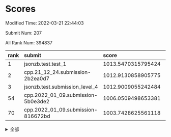 # Scores

Modified Time: 2022-03-21 22:44:03

Submit Num: 207

All Rank Num: 394837

| rank |               submit               |       score        |       sigma        | pk_num |
| :--- | :--------------------------------- | :----------------- | :----------------- | :----- |
| 1    | jsonzb.test.test_1                 | 1013.5470315795424 | 0.8063837953090549 | 7630   |
| 2    | cpp.21_12_24.submission-2b2ea0d7   | 1012.9130858905775 | 0.809594003829266  | 7637   |
| 3    | jsonzb.test.submission_level_4     | 1012.9009055242484 | 0.806406652743845  | 7632   |
| 54   | cpp.2022_01_09.submission-5b0e3de2 | 1006.0509498653381 | 0.7225488281675531 | 7626   |
| 70   | cpp.2022_01_09.submission-816672bd | 1003.7428625561118 | 0.7183785153106862 | 7631   |


<details>
<summary>全部</summary>

| rank |                 submit                 |       score        |       sigma        | pk_num |
| :--- | :------------------------------------- | :----------------- | :----------------- | :----- |
| 1    | jsonzb.test.test_1                     | 1013.5470315795424 | 0.8063837953090549 | 7630   |
| 2    | cpp.21_12_24.submission-2b2ea0d7       | 1012.9130858905775 | 0.809594003829266  | 7637   |
| 3    | jsonzb.test.submission_level_4         | 1012.9009055242484 | 0.806406652743845  | 7632   |
| 4    | gobigger.level_3.submission_level_3_5  | 1011.6231343935299 | 0.7792889117205808 | 7630   |
| 5    | gobigger.level_3.submission_level_3_10 | 1011.3220724261313 | 0.7545127048617628 | 7629   |
| 6    | gobigger.level_3.submission_level_3_27 | 1011.1353775084    | 0.7772459475123525 | 7632   |
| 7    | gobigger.level_3.submission_level_3_18 | 1010.9819091621066 | 0.7772822794402103 | 7628   |
| 8    | gobigger.level_3.submission_level_3_44 | 1010.9628830037102 | 0.7474152802853583 | 7631   |
| 9    | gobigger.level_3.submission_level_3_4  | 1010.9615556516044 | 0.7632288382871398 | 7627   |
| 10   | gobigger.level_3.submission_level_3_8  | 1010.9323276450713 | 0.7730665503969762 | 7632   |
| 11   | gobigger.level_3.submission_level_3_15 | 1010.9116156154108 | 0.758245061404668  | 7626   |
| 12   | gobigger.level_3.submission_level_3_32 | 1010.8418361870631 | 0.7895397594319056 | 7632   |
| 13   | gobigger.level_3.submission_level_3_21 | 1010.8155040297265 | 0.7750622322041686 | 7630   |
| 14   | gobigger.level_3.submission_level_3_35 | 1010.8066939779643 | 0.7750717221494264 | 7630   |
| 15   | gobigger.level_3.submission_level_3_2  | 1010.787823390749  | 0.7449180107118506 | 7631   |
| 16   | gobigger.level_3.submission_level_3_12 | 1010.7366842692505 | 0.7480759342966782 | 7623   |
| 17   | gobigger.level_3.submission_level_3_37 | 1010.7277623459063 | 0.7830355317852612 | 7626   |
| 18   | gobigger.level_3.submission_level_3_9  | 1010.7054889464458 | 0.770489302850287  | 7630   |
| 19   | gobigger.level_3.submission_level_3_7  | 1010.6943519881656 | 0.7639192005415387 | 7628   |
| 20   | gobigger.level_3.submission_level_3_22 | 1010.6732327362547 | 0.7652161218752244 | 7637   |
| 21   | gobigger.level_3.submission_level_3_24 | 1010.6369114986812 | 0.7654585649419369 | 7632   |
| 22   | gobigger.level_3.submission_level_3_48 | 1010.4483373540548 | 0.7517224891914467 | 7629   |
| 23   | gobigger.level_3.submission_level_3_45 | 1010.4254411611804 | 0.7805364505643742 | 7628   |
| 24   | gobigger.level_3.submission_level_3_3  | 1010.4061915280934 | 0.7734663540031045 | 7632   |
| 25   | gobigger.level_3.submission_level_3_19 | 1010.3754139548996 | 0.7661566551181022 | 7630   |
| 26   | gobigger.level_3.submission_level_3_43 | 1010.2506593756042 | 0.7692723587707249 | 7631   |
| 27   | gobigger.level_3.submission_level_3_14 | 1010.2097194527415 | 0.7254402519797206 | 7630   |
| 28   | gobigger.level_3.submission_level_3_1  | 1010.0944045086311 | 0.7743965591092823 | 7628   |
| 29   | gobigger.level_3.submission_level_3_40 | 1009.8986865768534 | 0.7365059317099919 | 7629   |
| 30   | gobigger.level_3.submission_level_3_0  | 1009.8930299194357 | 0.7353569643319026 | 7635   |
| 31   | gobigger.level_3.submission_level_3_26 | 1009.8569823856645 | 0.7459045159483287 | 7627   |
| 32   | gobigger.level_3.submission_level_3_28 | 1009.8238649107954 | 0.7489396149874464 | 7634   |
| 33   | gobigger.level_3.submission_level_3_13 | 1009.8216356610162 | 0.7468581654787516 | 7632   |
| 34   | gobigger.level_3.submission_level_3_42 | 1009.7486399918455 | 0.76403348432002   | 7629   |
| 35   | gobigger.level_3.submission_level_3_20 | 1009.6964406821184 | 0.7514269627645643 | 7628   |
| 36   | gobigger.level_3.submission_level_3_11 | 1009.6367168373458 | 0.7596814659033617 | 7634   |
| 37   | gobigger.level_3.submission_level_3_16 | 1009.6195411388888 | 0.7682104982046258 | 7633   |
| 38   | gobigger.level_3.submission_level_3_31 | 1009.6169721313597 | 0.7428045998181241 | 7631   |
| 39   | gobigger.level_3.submission_level_3_36 | 1009.4570195770217 | 0.7533840690165932 | 7632   |
| 40   | gobigger.level_3.submission_level_3_41 | 1009.32810900157   | 0.765573803448756  | 7627   |
| 41   | gobigger.level_3.submission_level_3_49 | 1009.2040814946978 | 0.7449424679799163 | 7626   |
| 42   | gobigger.level_3.submission_level_3_34 | 1009.131302399042  | 0.7460561509964447 | 7630   |
| 43   | gobigger.level_3.submission_level_3_39 | 1009.0781324896868 | 0.7315133647099198 | 7630   |
| 44   | gobigger.level_3.submission_level_3_33 | 1009.0633082344035 | 0.7490749991930096 | 7629   |
| 45   | gobigger.level_3.submission_level_3_23 | 1009.0629824056633 | 0.7498826711248323 | 7632   |
| 46   | gobigger.level_3.submission_level_3_47 | 1008.9902721612565 | 0.7477706467667369 | 7631   |
| 47   | gobigger.level_3.submission_level_3_46 | 1008.9379247122332 | 0.7622112783953476 | 7635   |
| 48   | gobigger.level_3.submission_level_3_38 | 1008.8017429784234 | 0.7530146413685231 | 7631   |
| 49   | gobigger.level_3.submission_level_3_6  | 1008.7561052622522 | 0.7494864794344308 | 7634   |
| 50   | gobigger.level_3.submission_level_3_29 | 1008.5956815789694 | 0.7437727963452601 | 7631   |
| 51   | gobigger.level_3.submission_level_3_17 | 1008.0743244968253 | 0.7525254201127456 | 7630   |
| 52   | gobigger.level_3.submission_level_3_30 | 1007.813607959797  | 0.7438820361111235 | 7625   |
| 53   | gobigger.level_3.submission_level_3_25 | 1007.23679949567   | 0.7474320334561446 | 7627   |
| 54   | cpp.2022_01_09.submission-5b0e3de2     | 1006.0509498653381 | 0.7225488281675531 | 7626   |
| 55   | gobigger.level_1.submission_level_1_35 | 1005.2627331708078 | 0.7210252733053466 | 7624   |
| 56   | gobigger.level_1.submission_level_1_24 | 1005.1865626224298 | 0.7243457647351034 | 7624   |
| 57   | gobigger.level_1.submission_level_1_1  | 1004.6665029353308 | 0.7192883994958438 | 7621   |
| 58   | gobigger.level_1.submission_level_1_18 | 1004.3820006511559 | 0.7254073309968018 | 7627   |
| 59   | gobigger.level_1.submission_level_1_21 | 1004.2499167993199 | 0.7119298223373165 | 7629   |
| 60   | gobigger.level_1.submission_level_1_40 | 1004.2445115226485 | 0.7237996405304317 | 7625   |
| 61   | gobigger.level_1.submission_level_1_33 | 1004.2345980524155 | 0.7166382429522893 | 7633   |
| 62   | gobigger.level_1.submission_level_1_22 | 1004.13501118047   | 0.7162067288351105 | 7626   |
| 63   | gobigger.level_1.submission_level_1_8  | 1004.0908693018483 | 0.7166910126921959 | 7631   |
| 64   | gobigger.level_1.submission_level_1_30 | 1004.075291409725  | 0.7099126833891132 | 7626   |
| 65   | gobigger.level_1.submission_level_1_17 | 1004.0262440505751 | 0.7271909351660276 | 7634   |
| 66   | gobigger.level_1.submission_level_1_49 | 1004.0142411448727 | 0.7149416039935869 | 7626   |
| 67   | gobigger.level_1.submission_level_1_11 | 1003.929785607431  | 0.7199454104519956 | 7624   |
| 68   | gobigger.level_1.submission_level_1_16 | 1003.8858493551593 | 0.7243346069460361 | 7628   |
| 69   | gobigger.level_1.submission_level_1_28 | 1003.8272663274562 | 0.7278971884398132 | 7630   |
| 70   | cpp.2022_01_09.submission-816672bd     | 1003.7428625561118 | 0.7183785153106862 | 7631   |
| 71   | gobigger.level_1.submission_level_1_26 | 1003.7242515584738 | 0.716437430386851  | 7627   |
| 72   | gobigger.level_1.submission_level_1_41 | 1003.713411245013  | 0.7268902931039976 | 7636   |
| 73   | gobigger.level_1.submission_level_1_29 | 1003.6952183421685 | 0.7272056403374799 | 7629   |
| 74   | gobigger.level_1.submission_level_1_27 | 1003.6588373220958 | 0.7116043836320906 | 7631   |
| 75   | gobigger.level_1.submission_level_1_43 | 1003.6555291405762 | 0.7210285588160708 | 7631   |
| 76   | gobigger.level_1.submission_level_1_23 | 1003.6518342791728 | 0.7250535967910824 | 7628   |
| 77   | gobigger.level_1.submission_level_1_9  | 1003.6324927811806 | 0.7193638716692428 | 7628   |
| 78   | gobigger.level_1.submission_level_1_2  | 1003.3617636987593 | 0.7129761648628248 | 7628   |
| 79   | gobigger.level_1.submission_level_1_32 | 1003.3171812660796 | 0.7068719516991611 | 7628   |
| 80   | gobigger.level_1.submission_level_1_36 | 1003.3002772182755 | 0.7172683040283468 | 7635   |
| 81   | gobigger.level_1.submission_level_1_42 | 1003.281060951042  | 0.7189378961666492 | 7629   |
| 82   | gobigger.level_1.submission_level_1_13 | 1003.2784367912094 | 0.728667279591115  | 7626   |
| 83   | gobigger.level_1.submission_level_1_37 | 1003.2558583598236 | 0.7178449670040586 | 7629   |
| 84   | gobigger.level_1.submission_level_1_5  | 1003.2554177422816 | 0.7042248221503286 | 7631   |
| 85   | gobigger.level_1.submission_level_1_47 | 1003.189831650344  | 0.7174256567428222 | 7628   |
| 86   | gobigger.level_1.submission_level_1_19 | 1003.1610676527106 | 0.718066867497593  | 7628   |
| 87   | gobigger.level_1.submission_level_1_25 | 1003.0984905880465 | 0.7228668402754569 | 7627   |
| 88   | gobigger.level_1.submission_level_1_48 | 1003.0694858646939 | 0.723576126095397  | 7628   |
| 89   | gobigger.level_1.submission_level_1_46 | 1003.0678477537843 | 0.7176132431642698 | 7621   |
| 90   | gobigger.level_1.submission_level_1_15 | 1003.053335901036  | 0.7197218885227468 | 7637   |
| 91   | gobigger.level_1.submission_level_1_38 | 1003.0043448086332 | 0.7248052551702376 | 7636   |
| 92   | gobigger.level_1.submission_level_1_31 | 1002.9686737828592 | 0.7230121834528127 | 7628   |
| 93   | gobigger.level_1.submission_level_1_3  | 1002.9525477201406 | 0.7215366003598352 | 7630   |
| 94   | gobigger.level_1.submission_level_1_4  | 1002.8069631881626 | 0.721576833345016  | 7633   |
| 95   | gobigger.level_1.submission_level_1_44 | 1002.8012953790497 | 0.7201314379680949 | 7621   |
| 96   | gobigger.level_1.submission_level_1_34 | 1002.7751668362754 | 0.721035132187559  | 7630   |
| 97   | gobigger.level_1.submission_level_1_10 | 1002.614211256751  | 0.7145206364046668 | 7631   |
| 98   | gobigger.level_1.submission_level_1_14 | 1002.5969482664932 | 0.7110273887961234 | 7632   |
| 99   | gobigger.level_1.submission_level_1_45 | 1002.5953218619441 | 0.699505654151862  | 7633   |
| 100  | gobigger.level_1.submission_level_1_7  | 1002.455594675941  | 0.7213537445120616 | 7634   |
| 101  | gobigger.level_1.submission_level_1_0  | 1002.2955169347655 | 0.7095070437809543 | 7627   |
| 102  | gobigger.level_1.submission_level_1_20 | 1002.2559477686191 | 0.7230401275332629 | 7633   |
| 103  | gobigger.level_1.submission_level_1_6  | 1002.2340929259717 | 0.7149668230469403 | 7627   |
| 104  | gobigger.level_1.submission_level_1_39 | 1001.9387927408044 | 0.7227998197227599 | 7631   |
| 105  | gobigger.level_1.submission_level_1_12 | 1001.281983529268  | 0.7149193859025944 | 7635   |
| 106  | gobigger.random.submission_random_28   | 998.2659899097587  | 0.717038380959446  | 7630   |
| 107  | gobigger.random.submission_random_47   | 996.7421578797979  | 0.7082101643275109 | 7629   |
| 108  | gobigger.random.submission_random_49   | 996.7338758187962  | 0.6990135988856347 | 7632   |
| 109  | gobigger.random.submission_random_43   | 996.7292472187895  | 0.7083948444550158 | 7636   |
| 110  | gobigger.random.submission_random_8    | 996.6907700655539  | 0.705701299624195  | 7631   |
| 111  | gobigger.random.submission_random_41   | 996.6733734980739  | 0.702732565739792  | 7631   |
| 112  | gobigger.random.submission_random_15   | 996.663281999497   | 0.7119015735906978 | 7627   |
| 113  | gobigger.random.submission_random_19   | 996.6319251070553  | 0.7137908548192617 | 7626   |
| 114  | gobigger.random.submission_random_20   | 996.5997360044723  | 0.7068738814024382 | 7629   |
| 115  | gobigger.random.submission_random_13   | 996.5594220394015  | 0.7038835364780992 | 7631   |
| 116  | gobigger.random.submission_random_3    | 996.5139895517086  | 0.7058644708841315 | 7630   |
| 117  | gobigger.random.submission_random_31   | 996.4032167910138  | 0.7078733836341294 | 7631   |
| 118  | gobigger.random.submission_random_40   | 996.3553504719091  | 0.7017776149674394 | 7627   |
| 119  | gobigger.random.submission_random_26   | 996.2288496198645  | 0.7027680718244889 | 7628   |
| 120  | gobigger.random.submission_random_32   | 996.2216219412577  | 0.7168826963470386 | 7631   |
| 121  | gobigger.random.submission_random_38   | 996.2184858460654  | 0.7117980722220917 | 7637   |
| 122  | gobigger.random.submission_random_45   | 996.2173441039599  | 0.7023892226648122 | 7629   |
| 123  | gobigger.random.submission_random_42   | 996.1978514499973  | 0.7038996223453567 | 7630   |
| 124  | gobigger.random.submission_random_36   | 996.1940395051006  | 0.6977183410748315 | 7629   |
| 125  | gobigger.random.submission_random_30   | 996.1580847729917  | 0.7114573790295566 | 7631   |
| 126  | gobigger.random.submission_random_46   | 996.1577568716367  | 0.7060122140177574 | 7628   |
| 127  | gobigger.random.submission_random_48   | 996.1485502083099  | 0.7012836658375814 | 7631   |
| 128  | gobigger.random.submission_random_7    | 996.048031969018   | 0.7067499195568427 | 7635   |
| 129  | gobigger.random.submission_random_1    | 995.9632659494766  | 0.7163523148575963 | 7629   |
| 130  | gobigger.random.submission_random_44   | 995.9620394697273  | 0.7052519027634095 | 7631   |
| 131  | gobigger.random.submission_random_24   | 995.9543933384923  | 0.7033820822546091 | 7627   |
| 132  | gobigger.random.submission_random_5    | 995.9185682747944  | 0.7234169647091262 | 7630   |
| 133  | gobigger.random.submission_random_25   | 995.8030244725089  | 0.6979749639247915 | 7626   |
| 134  | gobigger.random.submission_random_4    | 995.7870569876053  | 0.7218324071856758 | 7629   |
| 135  | gobigger.random.submission_random_0    | 995.7798855415684  | 0.7096629446770908 | 7624   |
| 136  | gobigger.random.submission_random_21   | 995.762714347516   | 0.7239860686454245 | 7632   |
| 137  | gobigger.random.submission_random_17   | 995.7147550908525  | 0.7090693331115634 | 7627   |
| 138  | gobigger.random.submission_random_18   | 995.7102637085243  | 0.7109784053670004 | 7625   |
| 139  | gobigger.random.submission_random_23   | 995.7100341782173  | 0.7025980350012948 | 7626   |
| 140  | gobigger.random.submission_random_37   | 995.7094517344257  | 0.7149972448432922 | 7632   |
| 141  | gobigger.random.submission_random_2    | 995.6754267557019  | 0.7088709182257198 | 7634   |
| 142  | gobigger.random.submission_random_39   | 995.5901775728843  | 0.7156027080008136 | 7632   |
| 143  | gobigger.random.submission_random_9    | 995.5157693864061  | 0.7044062794942216 | 7633   |
| 144  | gobigger.random.submission_random_22   | 995.5004415579057  | 0.7134125724162313 | 7633   |
| 145  | gobigger.random.submission_random_16   | 995.4967663224157  | 0.7188210774103272 | 7631   |
| 146  | gobigger.random.submission_random_6    | 995.4825086458869  | 0.698299839433833  | 7628   |
| 147  | gobigger.random.submission_random_11   | 995.3667397762562  | 0.7236077157105458 | 7636   |
| 148  | gobigger.random.submission_random_10   | 995.3450298989774  | 0.7036722724724249 | 7628   |
| 149  | gobigger.random.submission_random_33   | 995.3003899327449  | 0.7220517716879186 | 7631   |
| 150  | gobigger.random.submission_random_34   | 995.2667367246702  | 0.7042163867934974 | 7631   |
| 151  | gobigger.random.submission_random_35   | 995.2588158844275  | 0.704599401818567  | 7636   |
| 152  | gobigger.random.submission_random_12   | 995.2419272342763  | 0.7169594580680204 | 7633   |
| 153  | gobigger.random.submission_random_27   | 995.0347084245     | 0.7241858596361669 | 7632   |
| 154  | gobigger.random.submission_random_14   | 994.9718588400146  | 0.7175190746151999 | 7631   |
| 155  | gobigger.random.submission_random_29   | 994.614626517236   | 0.7039431929267917 | 7628   |
| 156  | gobigger.level_2.submission_level_2_35 | 993.6205229584733  | 0.7197408588208856 | 7634   |
| 157  | gobigger.level_2.submission_level_2_5  | 993.5034502454914  | 0.7251100190267173 | 7628   |
| 158  | gobigger.level_2.submission_level_2_36 | 993.471280678331   | 0.7264417279224314 | 7633   |
| 159  | gobigger.level_2.submission_level_2_3  | 993.4100513118645  | 0.7339710633873151 | 7627   |
| 160  | gobigger.level_2.submission_level_2_41 | 993.3810218837713  | 0.7353146271305757 | 7628   |
| 161  | gobigger.level_2.submission_level_2_40 | 993.109034063252   | 0.7374307060931737 | 7633   |
| 162  | gobigger.level_2.submission_level_2_39 | 992.8833400196157  | 0.7536141705442532 | 7633   |
| 163  | gobigger.level_2.submission_level_2_18 | 992.8096122013819  | 0.7395285914139906 | 7626   |
| 164  | gobigger.level_2.submission_level_2_1  | 992.6077349120758  | 0.7263465569282126 | 7631   |
| 165  | gobigger.level_2.submission_level_2_28 | 992.6068270071931  | 0.748036744079004  | 7632   |
| 166  | gobigger.level_2.submission_level_2_22 | 992.591842055999   | 0.7360187288628076 | 7627   |
| 167  | gobigger.level_2.submission_level_2_23 | 992.5381705120119  | 0.7268000024745491 | 7626   |
| 168  | gobigger.level_2.submission_level_2_25 | 992.5189647627695  | 0.7583055190491303 | 7628   |
| 169  | gobigger.level_2.submission_level_2_11 | 992.5093882241687  | 0.7343762676739068 | 7629   |
| 170  | gobigger.level_2.submission_level_2_13 | 992.443992219723   | 0.7437973363330727 | 7632   |
| 171  | gobigger.level_2.submission_level_2_7  | 992.4375648557169  | 0.7442547107144984 | 7631   |
| 172  | gobigger.level_2.submission_level_2_10 | 992.3699429116948  | 0.7440591180118874 | 7629   |
| 173  | gobigger.level_2.submission_level_2_37 | 992.3370813940978  | 0.7348059302570598 | 7628   |
| 174  | gobigger.level_2.submission_level_2_14 | 992.3345807487547  | 0.7528437330536691 | 7627   |
| 175  | gobigger.level_2.submission_level_2_44 | 992.3253420243158  | 0.7698871290441212 | 7636   |
| 176  | gobigger.level_2.submission_level_2_8  | 992.2930419416489  | 0.7414615563293478 | 7633   |
| 177  | gobigger.level_2.submission_level_2_17 | 992.1900220176558  | 0.740981688862481  | 7630   |
| 178  | gobigger.level_2.submission_level_2_33 | 992.1878589026269  | 0.7286646754254255 | 7633   |
| 179  | gobigger.level_2.submission_level_2_48 | 992.0952821915798  | 0.7315598848139931 | 7629   |
| 180  | gobigger.level_2.submission_level_2_12 | 992.0011699834515  | 0.7572657932646344 | 7627   |
| 181  | gobigger.level_2.submission_level_2_15 | 991.9975250787865  | 0.7475720913786921 | 7628   |
| 182  | gobigger.level_2.submission_level_2_4  | 991.9860357327681  | 0.7397779120204897 | 7630   |
| 183  | gobigger.level_2.submission_level_2_16 | 991.9299947671917  | 0.748523983677529  | 7630   |
| 184  | gobigger.level_2.submission_level_2_9  | 991.8886593773602  | 0.7463771095719297 | 7624   |
| 185  | gobigger.level_2.submission_level_2_34 | 991.886599042409   | 0.7551403933238159 | 7628   |
| 186  | gobigger.level_2.submission_level_2_47 | 991.8155931247597  | 0.756261189461331  | 7628   |
| 187  | gobigger.level_2.submission_level_2_19 | 991.7915654332967  | 0.7602167903976399 | 7630   |
| 188  | gobigger.level_2.submission_level_2_49 | 991.7904305867065  | 0.7396496107831659 | 7627   |
| 189  | gobigger.level_2.submission_level_2_20 | 991.7763463937001  | 0.7464898805819564 | 7623   |
| 190  | gobigger.level_2.submission_level_2_45 | 991.7714311027479  | 0.7352071180284653 | 7631   |
| 191  | gobigger.level_2.submission_level_2_46 | 991.738207483655   | 0.7594304001619663 | 7630   |
| 192  | gobigger.level_2.submission_level_2_32 | 991.7360118651145  | 0.7371948729652016 | 7633   |
| 193  | gobigger.level_2.submission_level_2_43 | 991.5879945180326  | 0.761149473160093  | 7630   |
| 194  | gobigger.level_2.submission_level_2_31 | 991.5423562111686  | 0.7406969376303569 | 7628   |
| 195  | gobigger.level_2.submission_level_2_26 | 991.416179063421   | 0.7438873180944585 | 7629   |
| 196  | gobigger.level_2.submission_level_2_30 | 991.4054311725131  | 0.7666969589924477 | 7632   |
| 197  | gobigger.level_2.submission_level_2_2  | 991.3204776956744  | 0.7708951775553932 | 7633   |
| 198  | gobigger.level_2.submission_level_2_21 | 991.2340337672949  | 0.7585352427957371 | 7631   |
| 199  | gobigger.level_2.submission_level_2_24 | 991.1427997877125  | 0.7531167940934387 | 7627   |
| 200  | gobigger.level_2.submission_level_2_6  | 991.038577971793   | 0.7501561159538802 | 7627   |
| 201  | gobigger.level_2.submission_level_2_0  | 991.0034473652662  | 0.746690012675682  | 7629   |
| 202  | gobigger.level_2.submission_level_2_27 | 990.9345180947217  | 0.7613793273167513 | 7630   |
| 203  | gobigger.level_2.submission_level_2_42 | 990.9284978520737  | 0.7590282193139661 | 7631   |
| 204  | gobigger.level_2.submission_level_2_29 | 990.6469144778277  | 0.7923999158968424 | 7624   |
| 205  | gobigger.level_2.submission_level_2_38 | 990.5883244590997  | 0.7621177036854222 | 7625   |
| 206  | gobigger.none.submission_none_0        | 974.865262471247   | 1.6081524762886124 | 7628   |
| 207  | gobigger.none.submission_none_1        | 973.603356533342   | 1.7254805001341131 | 7627   |

</details>